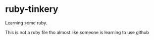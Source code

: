 # ruby-tinkery
Learning some ruby.

This is not a ruby file tho
almost like someone is learning to use github
